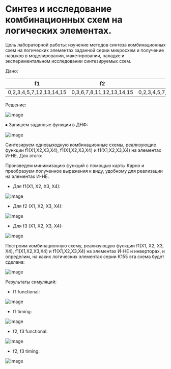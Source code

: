 # Синтез и исследование комбинационных схем на логических элементах.

Цель лабораторной работы: изучение методов синтеза комбинационных схем на логических элементах заданной серии микросхем и получение навыков в моделировании, макетировании, наладке и экспериментальном исследовании синтезируемых схем.

Дано:

| f1 | f2 | f3 |
| ------------- | ------------- | ------------- |
| 0,2,3,4,5,7,12,13,14,15  | 0,3,6,7,8,11,12,13,14,15  | 0,2,3,4,5,7,8,11,12,13,14,15  |


Решение:

![image](https://github.com/user-attachments/assets/620d27fd-ea9f-4d04-bf7e-b45d864c1102)

⦁	Запишем заданные функции в ДНФ:

![image](https://github.com/user-attachments/assets/563444eb-ea68-4350-8f51-b56fb4c5237c)

Синтезируем одновыходную комбинационные схемы, реализующие функции f1(Х1,Х2,Х3,Х4), f1(Х1,Х2,Х3,Х4) и f1(Х1,Х2,Х3,Х4) на элементах И-НЕ. Для этого:

Произведем минимизацию функций с помощью карты Карно и преобразуем полученное выражения к виду, удобному для реализации на элементах И-НЕ.

- Для f1(X1, X2, X3, X4):

![image](https://github.com/user-attachments/assets/1048d62f-49d8-4143-a887-a04b9c63e436)

- Для f2 (X1, X2, X3, X4):

![image](https://github.com/user-attachments/assets/fb7b2e0d-2cda-4d0c-800a-4464b32cfa25)

- Для f3 (X1, X2, X3, X4):

![image](https://github.com/user-attachments/assets/8e8ce67f-95df-4c18-a010-99b0b556462f)

Построим комбинационную схему, реализующую функции f1(Х1, Х2, Х3, Х4), f1(Х1,Х2,Х3,Х4) и f1(Х1,Х2,Х3,Х4)  на элементах И-НЕ  и инверторах, и определим, на каких логических элементах серии К155 эта схема будет сделана:

![image](https://github.com/user-attachments/assets/d40b2b9a-339d-43a6-8e0d-30cfc0072022)

Результаты симуляций:

- f1 functional:

![image](https://github.com/user-attachments/assets/dd14eb58-e8b9-4545-9e22-c58c9b888f3d)

- f1 timing:
 
![image](https://github.com/user-attachments/assets/52243974-84d1-4681-a453-4019ab7c64a0)

- f2, f3 functional:

![image](https://github.com/user-attachments/assets/5d9ad22e-7aef-456d-a369-629cb6ed4803)

- f2, f3 timing:

![image](https://github.com/user-attachments/assets/52f8483c-f076-4ca7-b5fa-2cb4d614efdd)

